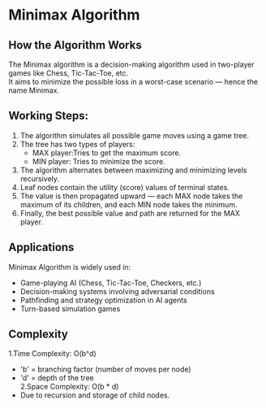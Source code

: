 #  Minimax Algorithm

##  How the Algorithm Works
The Minimax algorithm is a decision-making algorithm used in two-player games like Chess, Tic-Tac-Toe, etc.  
It aims to minimize the possible loss in a worst-case scenario — hence the name Minimax.

## Working Steps:
1. The algorithm simulates all possible game moves using a game tree.  
2. The tree has two types of players:
   - MAX player:Tries to get the maximum score.
   - MIN player: Tries to minimize the score.  
3. The algorithm alternates between maximizing and minimizing levels recursively.  
4. Leaf nodes contain the utility (score) values of terminal states.  
5. The value is then propagated upward — each MAX node takes the maximum of its children, and each MIN node takes the minimum.  
6. Finally, the best possible value and path are returned for the MAX player.

##  Applications
Minimax Algorithm is widely used in:
- Game-playing AI (Chess, Tic-Tac-Toe, Checkers, etc.)  
- Decision-making systems involving adversarial conditions  
- Pathfinding and strategy optimization in AI agents  
- Turn-based simulation games

## Complexity
1.Time Complexity: O(b^d)  
  - 'b' = branching factor (number of moves per node)  
  - 'd' = depth of the tree  
2.Space Complexity: O(b * d)  
  - Due to recursion and storage of child nodes.  


